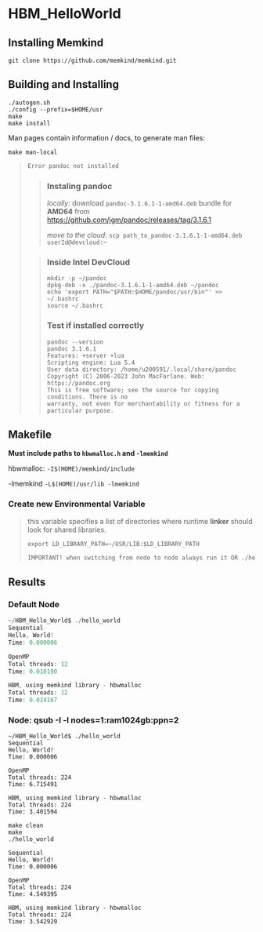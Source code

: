 # HBM_HelloWorld

## Installing Memkind
```
git clone https://github.com/memkind/memkind.git
```

## Building and Installing
```
./autogen.sh
./config --prefix=$HOME/usr
make
make install
```

Man pages contain information / docs, to generate man files:

```
make man-local
```

> ```diff
> Error pandoc not installed
> ```
> > ### Instaling pandoc
> > _locally:_ download ``pandoc-3.1.6.1-1-amd64.deb`` bundle for **AMD64** from https://github.com/jgm/pandoc/releases/tag/3.1.6.1
> >
> > _move to the cloud:_ ``scp path_to_pandoc-3.1.6.1-1-amd64.deb userId@devcloud:~``
> 
> > ### Inside Intel DevCloud
> > ```
> > mkdir -p ~/pandoc
> > dpkg-deb -x ./pandoc-3.1.6.1-1-amd64.deb ~/pandoc
> > echo 'export PATH="$PATH:$HOME/pandoc/usr/bin"' >> ~/.bashrc
> > source ~/.bashrc
> > ```
> > 
> > ### Test if installed correctly
> > ``` 
> > pandoc --version
> > pandoc 3.1.6.1
> > Features: +server +lua
> > Scripting engine: Lua 5.4
> > User data directory: /home/u200591/.local/share/pandoc
> > Copyright (C) 2006-2023 John MacFarlane. Web: https://pandoc.org
> > This is free software; see the source for copying conditions. There is no
> > warranty, not even for merchantability or fitness for a particular purpose.
> >```

## Makefile
**Must include paths to ``hbwmalloc.h`` and ``-lmemkind``**

hbwmalloc: ``-I$(HOME)/memkind/include``

-lmemkind ``-L$(HOME)/usr/lib -lmemkind``

### Create new Environmental Variable
> this variable specifies a list of directories where runtime **linker** should look for shared libraries.
> ``` 
> export LD_LIBRARY_PATH=~/USR/LIB:$LD_LIBRARY_PATH 
> ```
> ```diff
> IMPORTANT! when switching from node to node always run it OR ./hello_world will throw an error
> ```

## Results
### Default Node
```c
~/HBM_Hello_World$ ./hello_world 
Sequential
Hello, World!
Time: 0.000006

OpenMP
Total threads: 12
Time: 0.010190

HBM, using memkind library - hbwmalloc
Total threads: 12
Time: 0.024167
```

### Node: qsub -I -l nodes=1:ram1024gb:ppn=2

```
~/HBM_Hello_World$ ./hello_world 
Sequential
Hello, World!
Time: 0.000006

OpenMP
Total threads: 224
Time: 6.715491

HBM, using memkind library - hbwmalloc
Total threads: 224
Time: 3.401594
```
```
make clean
make
./hello_world 

Sequential
Hello, World!
Time: 0.000006

OpenMP
Total threads: 224
Time: 4.549395

HBM, using memkind library - hbwmalloc
Total threads: 224
Time: 3.542929
```
